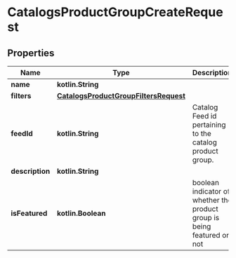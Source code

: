 
# CatalogsProductGroupCreateRequest

## Properties
Name | Type | Description | Notes
------------ | ------------- | ------------- | -------------
**name** | **kotlin.String** |  | 
**filters** | [**CatalogsProductGroupFiltersRequest**](CatalogsProductGroupFiltersRequest.md) |  | 
**feedId** | **kotlin.String** | Catalog Feed id pertaining to the catalog product group. | 
**description** | **kotlin.String** |  |  [optional]
**isFeatured** | **kotlin.Boolean** | boolean indicator of whether the product group is being featured or not |  [optional]



